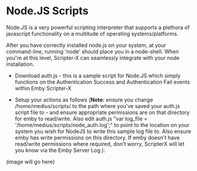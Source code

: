 Node.JS Scripts
===========

Node.JS is a very powerful scripting interpreter that supports a plethora of javascript functionality on a multitude of operating systems/platforms.

After you have correctly installed node.js on your system, at your command-line, running 'node' should place you in a node-shell.  When you're at this level, Scripter-X can seamlessly integrate with your node installation.

- Download auth.js - this is a sample script for Node.JS which simply functions on the Authentication Success and Authentication Fail events within Emby Scripter-X

- Setup your actions as follows  (<strong>Note:</strong> ensure you change /home/medius/scripts/ to the path where you've saved your auth.js script file to - and ensure appropriate permissions are on that directory for emby to read/write.  Also edit auth.js "var log_file = '/home/medius/scripts/node_auth.log';" to point to the location on your system you wish for NodeJS to write this sample log file to. Also ensure emby has write permissions on this directory.  If emby doesn't have read/write permissions where required, don't worry, ScripterX will let you know via the Emby Server Log.):

(image will go here)



